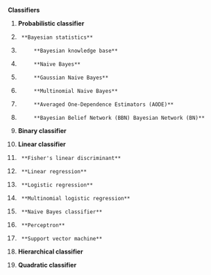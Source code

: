 **Classifiers** 

1.	**Probabilistic classifier** 

1.		**Bayesian statistics**

1.			**Bayesian knowledge base** 

2.			**Naive Bayes** 

3.			**Gaussian Naive Bayes** 

4.			**Multinomial Naive Bayes** 

5.			**Averaged One-Dependence Estimators (AODE)** 

2.			**Bayesian Belief Network (BBN) Bayesian Network (BN)**

2.	**Binary classifier** 

3.	**Linear classifier**

1.		**Fisher's linear discriminant** 

2.		**Linear regression** 

3.		**Logistic regression** 

4.		**Multinomial logistic regression** 

5.		**Naive Bayes classifier** 

6.		**Perceptron** 

7.		**Support vector machine**

4.	**Hierarchical classifier**

5.	**Quadratic classifier**
